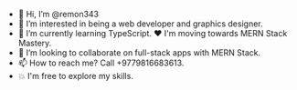 - 👋 Hi, I’m @remon343
- 👀 I’m interested in being a web developer and graphics designer.
- 🌱 I’m currently learning TypeScript.
  ❤️ I'm moving towards MERN Stack Mastery.
- 💞️ I’m looking to collaborate on full-stack apps with MERN Stack.
- 📫 How to reach me? Call +9779816683613.
- 💥 I'm free to explore my skills. 

<!---
remon343/remon343 is a ✨ special ✨ repository because its `README.md` (this file) appears on your GitHub profile.
You can click the Preview link to take a look at your changes.
--->
